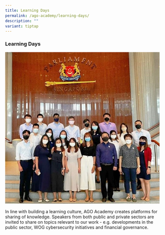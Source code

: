 ```yaml
---
title: Learning Days
permalink: /ago-academy/learning-days/
description: ""
variant: tiptap
---
```

### Learning Days


<img src="/images/website_learning(resized).jpg" style="width:500px;">


In line with building a learning culture, AGO Academy creates platforms for sharing of knowledge. Speakers from both public and private sectors are invited to share on topics relevant to our work - e.g. developments in the public sector, WOG cybersecurity initiatives and financial governance.